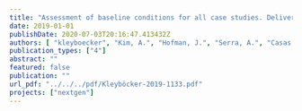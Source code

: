 ```yaml
---
title: "Assessment of baseline conditions for all case studies. Deliverable D.1.1."
date: 2019-01-01
publishDate: 2020-07-03T20:16:47.413432Z
authors: [ "kleyboecker", "Kim, A.", "Hofman, J.", "Serra, A.", "Casas, S.", "Monokrousou, K.", "NÃ¤ttorp, A." ]
publication_types: ["4"]
abstract: ""
featured: false
publication: ""
url_pdf: "../../../pdf/Kleyböcker-2019-1133.pdf"
projects: ["nextgen"]
---
```


